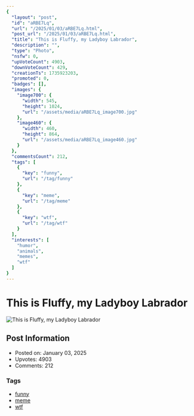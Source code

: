 ```yaml
---
{
  "layout": "post",
  "id": "aRBE7Lq",
  "url": "/2025/01/03/aRBE7Lq.html",
  "post_url": "/2025/01/03/aRBE7Lq.html",
  "title": "This is Fluffy, my Ladyboy Labrador",
  "description": "",
  "type": "Photo",
  "nsfw": 0,
  "upVoteCount": 4903,
  "downVoteCount": 429,
  "creationTs": 1735923203,
  "promoted": 0,
  "badges": [],
  "images": {
    "image700": {
      "width": 545,
      "height": 1024,
      "url": "/assets/media/aRBE7Lq_image700.jpg"
    },
    "image460": {
      "width": 460,
      "height": 864,
      "url": "/assets/media/aRBE7Lq_image460.jpg"
    }
  },
  "commentsCount": 212,
  "tags": [
    {
      "key": "funny",
      "url": "/tag/funny"
    },
    {
      "key": "meme",
      "url": "/tag/meme"
    },
    {
      "key": "wtf",
      "url": "/tag/wtf"
    }
  ],
  "interests": [
    "humor",
    "animals",
    "memes",
    "wtf"
  ]
}
---
```


# This is Fluffy, my Ladyboy Labrador

![This is Fluffy, my Ladyboy Labrador](/assets/media/aRBE7Lq_image700.jpg)

## Post Information

- Posted on: January 03, 2025
- Upvotes: 4903
- Comments: 212

### Tags

- [funny](/tag/funny)
- [meme](/tag/meme)
- [wtf](/tag/wtf)
